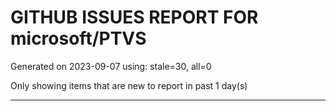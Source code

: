 
# GITHUB ISSUES REPORT FOR microsoft/PTVS


Generated on 2023-09-07 using: stale=30, all=0


Only showing items that are new to report in past 1 day(s)


---
